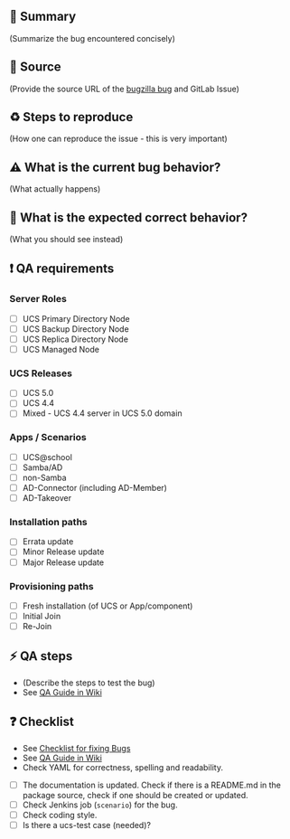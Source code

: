 ## :page_with_curl: Summary

(Summarize the bug encountered concisely)

## :bug: Source

(Provide the source URL of the [bugzilla bug](https://forge.univention.org/bugzilla/) and GitLab Issue)

## :recycle: Steps to reproduce

(How one can reproduce the issue - this is very important)

## :warning: What is the current bug behavior?

(What actually happens)

## :gem: What is the expected correct behavior?

(What you should see instead)

## :exclamation: QA requirements

### Server Roles

* [ ] UCS Primary Directory Node
* [ ] UCS Backup Directory Node
* [ ] UCS Replica Directory Node
* [ ] UCS Managed Node

### UCS Releases

* [ ] UCS 5.0
* [ ] UCS 4.4
* [ ] Mixed - UCS 4.4 server in UCS 5.0 domain

### Apps / Scenarios

* [ ] UCS@school
* [ ] Samba/AD
* [ ] non-Samba
* [ ] AD-Connector (including AD-Member)
* [ ] AD-Takeover

### Installation paths

* [ ] Errata update
* [ ] Minor Release update
* [ ] Major Release update

### Provisioning paths

* [ ] Fresh installation (of UCS or App/component)
* [ ] Initial Join
* [ ] Re-Join

## :zap: QA steps

* (Describe the steps to test the bug)
* See [QA Guide in Wiki](https://hutten.knut.univention.de/mediawiki/index.php/QA_-_Quality_Assurance#QA_Guide)

## :question: Checklist

* See [Checklist for fixing Bugs](https://hutten.knut.univention.de/mediawiki/index.php/Development_enivironment#Checklist_for_fixing_Bugs)
* See [QA Guide in Wiki](https://hutten.knut.univention.de/mediawiki/index.php/QA_-_Quality_Assurance#QA_Guide)
* Check YAML for correctness, spelling and readability.
* [ ] The documentation is updated. Check if there is a README.md in the package source, check if one should be created or updated.
* [ ] Check Jenkins job (`scenario`) for the bug.
* [ ] Check coding style.
* [ ] Is there a ucs-test case (needed)?
